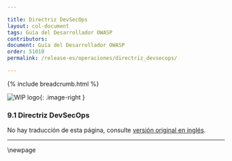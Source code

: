 ```yaml
---

title: Directriz DevSecOps
layout: col-document
tags: Guía del Desarrollador OWASP
contributors:
document: Guía del Desarrollador OWASP
order: 51010
permalink: /release-es/operaciones/directriz_devsecops/

---
```


{% include breadcrumb.html %}

<style type="text/css">
.image-right {
  height: 180px;
  display: block;
  margin-left: auto;
  margin-right: auto;
  float: right;
}
</style>

![WIP logo](../../../assets/images/dg_wip.png "Trabajo en curso"){: .image-right }

### 9.1 Directriz DevSecOps

No hay traducción de esta página, consulte [versión original en inglés][release1101].

----

[release1101]: https://github.com/OWASP/www-project-developer-guide/blob/main/release/11-operations/01-devsecops.md

\newpage
